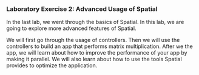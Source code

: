 ### Laboratory Exercise 2: Advanced Usage of Spatial
In the last lab, we went through the basics of Spatial. In this lab, we are going to explore more advanced features of Spatial.

We will first go through the usage of controllers. Then we will use the controllers to build an app that performs matrix multiplication. After we the app, we will learn about how to improve the performance of your app by making it parallel. We will also learn about how to use the tools Spatial provides to optimize the application.


